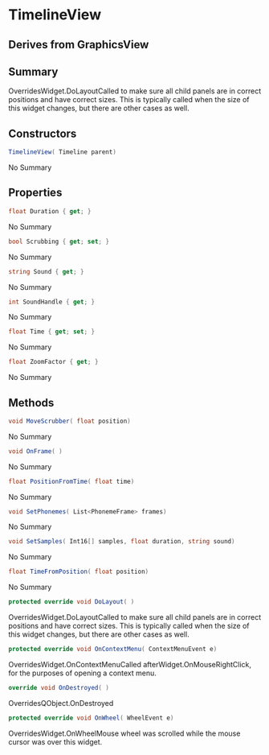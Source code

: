 # TimelineView

## Derives from GraphicsView

## Summary

OverridesWidget.DoLayoutCalled to make sure all child panels are in correct positions and have correct sizes.
This is typically called when the size of this widget changes, but there are other cases as well.
## Constructors

```c#
TimelineView( Timeline parent) 
```
No Summary
## Properties

```c#
float Duration { get; } 
```
No Summary
```c#
bool Scrubbing { get; set; } 
```
No Summary
```c#
string Sound { get; } 
```
No Summary
```c#
int SoundHandle { get; } 
```
No Summary
```c#
float Time { get; set; } 
```
No Summary
```c#
float ZoomFactor { get; } 
```
No Summary
## Methods

```c#
void MoveScrubber( float position) 
```
No Summary
```c#
void OnFrame( ) 
```
No Summary
```c#
float PositionFromTime( float time) 
```
No Summary
```c#
void SetPhonemes( List<PhonemeFrame> frames) 
```
No Summary
```c#
void SetSamples( Int16[] samples, float duration, string sound) 
```
No Summary
```c#
float TimeFromPosition( float position) 
```
No Summary
```c#
protected override void DoLayout( ) 
```
OverridesWidget.DoLayoutCalled to make sure all child panels are in correct positions and have correct sizes.
This is typically called when the size of this widget changes, but there are other cases as well.
```c#
protected override void OnContextMenu( ContextMenuEvent e) 
```
OverridesWidget.OnContextMenuCalled afterWidget.OnMouseRightClick, for the purposes of opening a context menu.
```c#
override void OnDestroyed( ) 
```
OverridesQObject.OnDestroyed
```c#
protected override void OnWheel( WheelEvent e) 
```
OverridesWidget.OnWheelMouse wheel was scrolled while the mouse cursor was over this widget.
